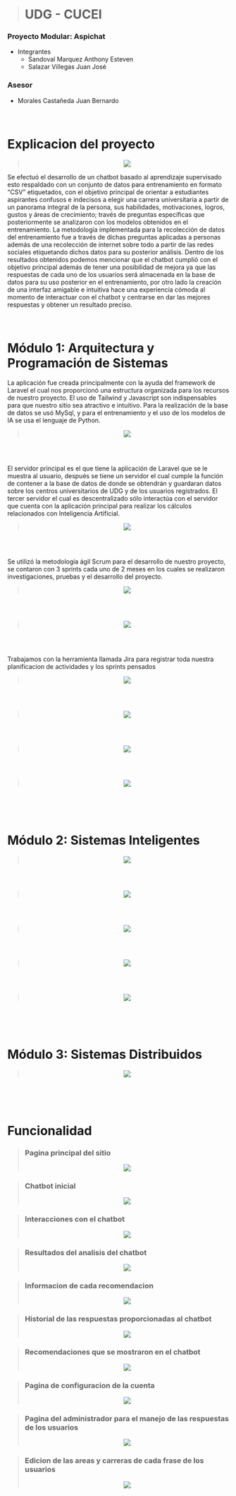 > # UDG - CUCEI 
### Proyecto Modular: Aspichat
* Integrantes
  * Sandoval Marquez Anthony Esteven
  * Salazar Villegas Juan José
### Asesor 
  * Morales Castañeda Juan Bernardo
<br><br><br>

# Explicacion del proyecto
> <p align="center"> <img src="https://github.com/Zaikron/Aspichat/blob/main/aspichatIMG/m1_1.png"/> </p>
Se efectuó el desarrollo de un chatbot basado al aprendizaje supervisado esto respaldado con un conjunto de datos para entrenamiento en formato “CSV” etiquetados, con el objetivo principal de orientar a estudiantes aspirantes confusos e indecisos a elegir una carrera universitaria a partir de un panorama integral de la persona, sus habilidades, motivaciones, logros, gustos y áreas de crecimiento; través de preguntas específicas que posteriormente se analizaron con los modelos obtenidos en el entrenamiento. La metodología implementada para la recolección de datos del entrenamiento fue a través de dichas preguntas aplicadas a personas además de una recolección de internet  sobre todo a partir de las redes sociales etiquetando dichos datos para su posterior análisis. Dentro de los resultados obtenidos podemos mencionar que el chatbot cumplió con el objetivo principal además de tener una posibilidad de mejora ya que las respuestas de cada uno de los usuarios será almacenada en la base de datos para su uso posterior en el entrenamiento, por otro lado la creación de una interfaz amigable e intuitiva hace una experiencia cómoda al momento de interactuar con el chatbot y centrarse en dar las mejores respuestas y obtener un resultado preciso.
<br><br><br>

# Módulo 1: Arquitectura y Programación de Sistemas
La aplicación fue creada principalmente con la ayuda del framework de Laravel el cual nos proporcionó una estructura organizada para los recursos de nuestro proyecto. El uso de Tailwind y Javascript son indispensables para que nuestro sitio sea atractivo e intuitivo. Para la realización de la base de datos se usó MySql, y para el entrenamiento y el uso de los modelos de IA se usa el lenguaje de Python.
> <p align="center"> <img src="https://github.com/Zaikron/Aspichat/blob/main/aspichatIMG/m1_2.png"/> </p>
<br><br>

El servidor principal es el que tiene la aplicación de Laravel que se le muestra al usuario, después se tiene  un servidor el cual cumple la función de contener a la base de datos de donde se obtendrán y guardaran datos sobre los centros universitarios de UDG y de los usuarios registrados. El tercer servidor el cual es descentralizado sólo interactúa con el servidor que cuenta con la aplicación principal para realizar los cálculos relacionados con Inteligencia Artificial.
> <p align="center"> <img src="https://github.com/Zaikron/Aspichat/blob/main/aspichatIMG/m1_3.png"/> </p>
<br><br>

Se utilizó la metodología ágil Scrum para el desarrollo de nuestro proyecto, se contaron con 3 sprints cada uno de 2 meses en los cuales se realizaron investigaciones, pruebas y el desarrollo del proyecto.
> <p align="center"> <img src="https://github.com/Zaikron/Aspichat/blob/main/aspichatIMG/m1_4.png"/> </p>
<br><br>

> <p align="center"> <img src="https://github.com/Zaikron/Aspichat/blob/main/aspichatIMG/m1_5.png"/> </p>
<br><br>

Trabajamos con la herramienta llamada Jira para registrar toda nuestra planificacion de actividades y los sprints pensados
> <p align="center"> <img src="https://github.com/Zaikron/Aspichat/blob/main/aspichatIMG/m1_6.png"/> </p>
<br><br>

> <p align="center"> <img src="https://github.com/Zaikron/Aspichat/blob/main/aspichatIMG/m1_7.png"/> </p>
<br><br>

> <p align="center"> <img src="https://github.com/Zaikron/Aspichat/blob/main/aspichatIMG/m1_8.png"/> </p>
<br><br>

> <p align="center"> <img src="https://github.com/Zaikron/Aspichat/blob/main/aspichatIMG/m1_9.png"/> </p>
<br><br><br>


# Módulo 2: Sistemas Inteligentes

> <p align="center"> <img src="https://github.com/Zaikron/Aspichat/blob/main/aspichatIMG/m2_1.png"/> </p>
<br><br>

> <p align="center"> <img src="https://github.com/Zaikron/Aspichat/blob/main/aspichatIMG/m2_2.png"/> </p>
<br><br>

> <p align="center"> <img src="https://github.com/Zaikron/Aspichat/blob/main/aspichatIMG/m2_3.png"/> </p>
<br><br>

> <p align="center"> <img src="https://github.com/Zaikron/Aspichat/blob/main/aspichatIMG/m2_4.png"/> </p>
<br><br>

> <p align="center"> <img src="https://github.com/Zaikron/Aspichat/blob/main/aspichatIMG/m2_5.png"/> </p>
<br><br><br>


# Módulo 3: Sistemas Distribuidos

> <p align="center"> <img src="https://github.com/Zaikron/Aspichat/blob/main/aspichatIMG/m3_1.png"/> </p>

<br><br><br>


# Funcionalidad
> ### Pagina principal del sitio
> <p align="center"> <img src="https://github.com/Zaikron/Aspichat/blob/main/aspichatIMG/c1.PNG"/> </p>

> ### Chatbot inicial
> <p align="center"> <img src="https://github.com/Zaikron/Aspichat/blob/main/aspichatIMG/c2.PNG"/> </p>

> ### Interacciones con el chatbot
> <p align="center"> <img src="https://github.com/Zaikron/Aspichat/blob/main/aspichatIMG/c3.PNG"/> </p>

> ### Resultados del analisis del chatbot
> <p align="center"> <img src="https://github.com/Zaikron/Aspichat/blob/main/aspichatIMG/c4.PNG"/> </p>

> ### Informacion de cada recomendacion
> <p align="center"> <img src="https://github.com/Zaikron/Aspichat/blob/main/aspichatIMG/c5.PNG"/> </p>

> ### Historial de las respuestas proporcionadas al chatbot
> <p align="center"> <img src="https://github.com/Zaikron/Aspichat/blob/main/aspichatIMG/c6.PNG"/> </p>

> ### Recomendaciones que se mostraron en el chatbot
> <p align="center"> <img src="https://github.com/Zaikron/Aspichat/blob/main/aspichatIMG/c7.PNG"/> </p>

> ### Pagina de configuracion de la cuenta
> <p align="center"> <img src="https://github.com/Zaikron/Aspichat/blob/main/aspichatIMG/c8.PNG"/> </p>

> ### Pagina del administrador para el manejo de las respuestas de los usuarios
> <p align="center"> <img src="https://github.com/Zaikron/Aspichat/blob/main/aspichatIMG/c9.PNG"/> </p>

> ### Edicion de las areas y carreras de cada frase de los usuarios
> <p align="center"> <img src="https://github.com/Zaikron/Aspichat/blob/main/aspichatIMG/c10.PNG"/> </p>

